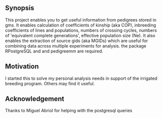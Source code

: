 ## Synopsis

This project enables you to get useful information from pedigrees stored in gms. It enables calculation of coefficients of kinship (aka COP), inbreeding coefficients of lines and populations, numbers of crossing cycles, numbers of 'equivalent complete generations', effective population size (Ne). It also enables the extraction of source gids (aka MGIDs) which are useful for combining data across multiple experiments for analysis. the package RPostgreSQL and and pedigreemm are required.

## Motivation

I started this to solve my personal analysis needs in support of the irrigated breeding program. Others may find it useful.

## Acknowledgement

Thanks to Miguel Abriol for helping with the postgresql queries